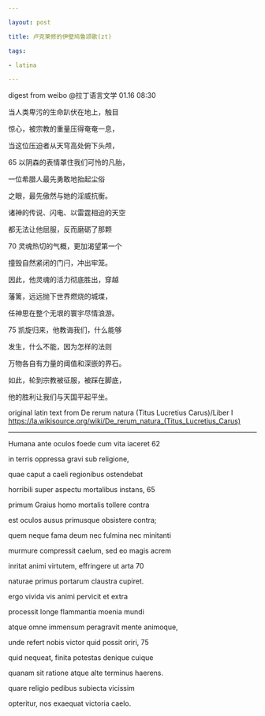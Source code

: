 ```yaml
---

layout: post

title: 卢克莱修的伊壁鸠鲁颂歌(zt)

tags:

- latina

---
```


digest from 
weibo @拉丁语言文学 01.16 
08:30

当人类卑污的生命趴伏在地上，触目

惊心，被宗教的重量压得奄奄一息，

当这位压迫者从天穹高处俯下头颅，

65 以阴森的表情罩住我们可怜的凡胎，

一位希腊人最先勇敢地抬起尘俗

之眼，最先傲然与她的淫威抗衡。

诸神的传说、闪电、以雷霆相迫的天空

都无法让他屈服，反而磨砺了那颗

70 灵魂热切的气概，更加渴望第一个

撞毁自然紧闭的门闩，冲出牢笼。

因此，他灵魂的活力彻底胜出，穿越

藩篱，远远抛下世界燃烧的城堞，

任神思在整个无垠的寰宇尽情浪游。

75 凯旋归来，他教诲我们，什么能够

发生，什么不能，因为怎样的法则

万物各自有力量的阈值和深嵌的界石。

如此，轮到宗教被征服，被踩在脚底，

他的胜利让我们与天国平起平坐。​​​

original latin text from
De rerum natura (Titus 
Lucretius Carus)/Liber I 
https://la.wikisource.org/wiki/De_rerum_natura_(Titus_Lucretius_Carus)

---

Humana ante oculos foede cum 
vita iaceret        62

in terris oppressa gravi sub 
religione,

quae caput a caeli 
regionibus ostendebat

horribili super aspectu 
mortalibus instans,        65

primum Graius homo mortalis 
tollere contra

est oculos ausus primusque 
obsistere contra;

quem neque fama deum nec 
fulmina nec minitanti

murmure compressit caelum, 
sed eo magis acrem

inritat animi virtutem, 
effringere ut arta        70

naturae primus portarum 
claustra cupiret.

ergo vivida vis animi 
pervicit et extra

processit longe flammantia 
moenia mundi

atque omne immensum 
peragravit mente animoque,

unde refert nobis victor 
quid possit oriri,        75

quid nequeat, finita 
potestas denique cuique

quanam sit ratione atque 
alte terminus haerens.

quare religio pedibus 
subiecta vicissim

opteritur, nos exaequat 
victoria caelo.
